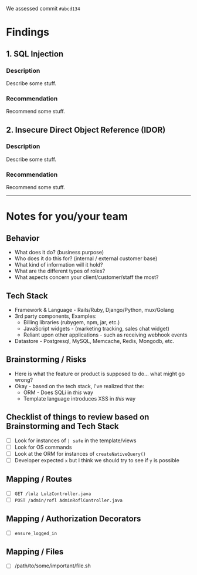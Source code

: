 We assessed commit `#abcd134`

# Findings

## 1. SQL Injection

### Description

Describe some stuff.

### Recommendation

Recommend some stuff.

## 2. Insecure Direct Object Reference (IDOR)

### Description

Describe some stuff.

### Recommendation

Recommend some stuff.

---

# Notes for you/your team

## Behavior

* What does it do? (business purpose)
* Who does it do this for? (internal / external customer base)
* What kind of information will it hold?
* What are the different types of roles?
* What aspects concern your client/customer/staff the most?

## Tech Stack

* Framework & Language - Rails/Ruby, Django/Python, mux/Golang
* 3rd party components, Examples:
  * Billing libraries (rubygem, npm, jar, etc.)
  * JavaScript widgets - (marketing tracking, sales chat widget)
  * Reliant upon other applications - such as receiving webhook events
* Datastore - Postgresql, MySQL, Memcache, Redis, Mongodb, etc.


## Brainstorming / Risks

* Here is what the feature or product is supposed to do... what might go wrong?
* Okay - based on the tech stack, I've realized that the:
  * ORM - Does SQLi in _this_ way
  * Template language introduces XSS in _this_ way

## Checklist of things to review based on Brainstorming and Tech Stack

- [ ] Look for instances of `| safe` in the template/views
- [ ] Look for OS commands
- [ ] Look at the ORM for instances of `createNativeQuery()`
- [ ] Developer expected `x` but I think we should try to see if `y` is possible

## Mapping / Routes

- [ ] `GET /lulz LulzController.java`
- [ ] `POST /admin/rofl AdminRoflController.java`

## Mapping / Authorization Decorators

- [ ] `ensure_logged_in`

## Mapping / Files

- [ ] /path/to/some/important/file.sh
